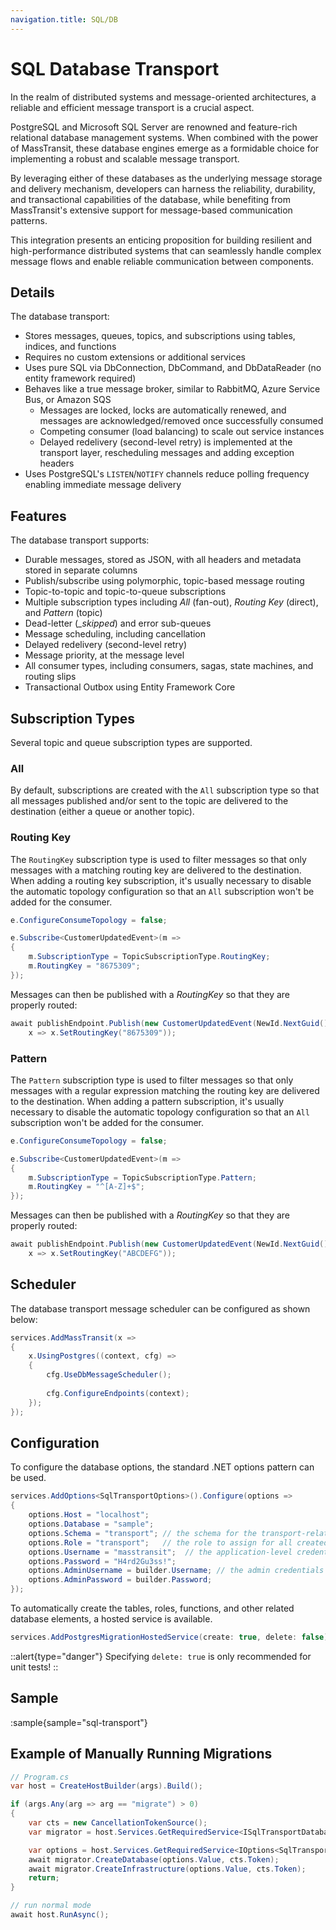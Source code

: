```yaml
---
navigation.title: SQL/DB
---
```


# SQL Database Transport


In the realm of distributed systems and message-oriented architectures, a reliable and efficient message transport is a crucial aspect.

PostgreSQL and Microsoft SQL Server are renowned and feature-rich relational database management systems. When combined with the power of
MassTransit, these database engines emerge as a formidable choice for implementing a robust and scalable message transport.

By leveraging either of these databases as the underlying message storage and delivery mechanism, developers can harness the reliability, durability, 
and transactional capabilities of the database, while benefiting from MassTransit's extensive support for message-based communication patterns.

This integration presents an enticing proposition for building resilient and high-performance distributed systems that can seamlessly handle 
complex message flows and enable reliable communication between components.

## Details

The database transport:

- Stores messages, queues, topics, and subscriptions using tables, indices, and functions
- Requires no custom extensions or additional services
- Uses pure SQL via DbConnection, DbCommand, and DbDataReader (no entity framework required)
- Behaves like a true message broker, similar to RabbitMQ, Azure Service Bus, or Amazon SQS
    - Messages are locked, locks are automatically renewed, and messages are acknowledged/removed once successfully consumed
    - Competing consumer (load balancing) to scale out service instances
    - Delayed redelivery (second-level retry) is implemented at the transport layer, rescheduling messages and adding exception headers
- Uses PostgreSQL's `LISTEN`/`NOTIFY` channels reduce polling frequency enabling immediate message delivery

## Features

The database transport supports:

- Durable messages, stored as JSON, with all headers and metadata stored in separate columns
- Publish/subscribe using polymorphic, topic-based message routing
- Topic-to-topic and topic-to-queue subscriptions
- Multiple subscription types including _All_ (fan-out), _Routing Key_ (direct), and _Pattern_ (topic)
- Dead-letter (*_skipped*) and error sub-queues
- Message scheduling, including cancellation
- Delayed redelivery (second-level retry)
- Message priority, at the message level
- All consumer types, including consumers, sagas, state machines, and routing slips
- Transactional Outbox using Entity Framework Core


## Subscription Types

Several topic and queue subscription types are supported. 

### All

By default, subscriptions are created with the `All` subscription type so that all messages
published and/or sent to the topic are delivered to the destination (either a queue or another topic).

### Routing Key

The `RoutingKey` subscription type is used to filter messages so that only messages with a matching routing key are delivered to the destination.
When adding a routing key subscription, it's usually necessary to disable the automatic topology configuration so that an `All` subscription won't be 
added for the consumer.

```csharp
e.ConfigureConsumeTopology = false;

e.Subscribe<CustomerUpdatedEvent>(m =>
{
    m.SubscriptionType = TopicSubscriptionType.RoutingKey;
    m.RoutingKey = "8675309";
});
```

Messages can then be published with a _RoutingKey_ so that they are properly routed:

```csharp
await publishEndpoint.Publish(new CustomerUpdatedEvent(NewId.NextGuid()),
    x => x.SetRoutingKey("8675309"));
```

### Pattern

The `Pattern` subscription type is used to filter messages so that only messages with a regular expression matching the routing key are delivered to the destination.
When adding a pattern subscription, it's usually necessary to disable the automatic topology configuration so that an `All` subscription won't be 
added for the consumer.

```csharp
e.ConfigureConsumeTopology = false;

e.Subscribe<CustomerUpdatedEvent>(m =>
{
    m.SubscriptionType = TopicSubscriptionType.Pattern;
    m.RoutingKey = "^[A-Z]+$";
});
```

Messages can then be published with a _RoutingKey_ so that they are properly routed:

```csharp
await publishEndpoint.Publish(new CustomerUpdatedEvent(NewId.NextGuid()),
    x => x.SetRoutingKey("ABCDEFG"));
```

## Scheduler

The database transport message scheduler can be configured as shown below:

```csharp
services.AddMassTransit(x =>
{
    x.UsingPostgres((context, cfg) =>
    {
        cfg.UseDbMessageScheduler();
    
        cfg.ConfigureEndpoints(context);
    });
});
```

## Configuration

To configure the database options, the standard .NET options pattern can be used.

```csharp
services.AddOptions<SqlTransportOptions>().Configure(options =>
{
    options.Host = "localhost";
    options.Database = "sample";
    options.Schema = "transport"; // the schema for the transport-related tables, etc. 
    options.Role = "transport";   // the role to assign for all created tables, functions, etc.
    options.Username = "masstransit";  // the application-level credentials to use
    options.Password = "H4rd2Gu3ss!";
    options.AdminUsername = builder.Username; // the admin credentials to create the tables, etc.
    options.AdminPassword = builder.Password;
});
```

To automatically create the tables, roles, functions, and other related database elements, a hosted service is available. 

```csharp
services.AddPostgresMigrationHostedService(create: true, delete: false);
```

::alert{type="danger"}
Specifying `delete: true` is only recommended for unit tests!
::

## Sample 

:sample{sample="sql-transport"}

## Example of Manually Running Migrations

```csharp
// Program.cs
var host = CreateHostBuilder(args).Build();

if (args.Any(arg => arg == "migrate") > 0)
{
    var cts = new CancellationTokenSource();
    var migrator = host.Services.GetRequiredService<ISqlTransportDatabaseMigrator>();

    var options = host.Services.GetRequiredService<IOptions<SqlTransportOptions>>();
    await migrator.CreateDatabase(options.Value, cts.Token);
    await migrator.CreateInfrastructure(options.Value, cts.Token);
    return;
}

// run normal mode
await host.RunAsync();
```
